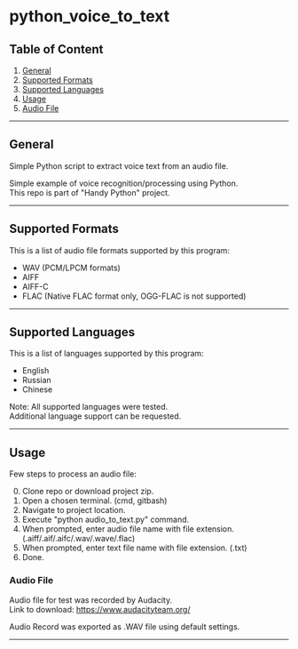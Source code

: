# python_voice_to_text

## Table of Content
1. [ General ](#general) <br />
2. [ Supported Formats ](#supported_formats) <br />
3. [ Supported Languages ](#supported_languages) <br />
4. [ Usage ](#usage) <br />
5. [ Audio File ](#audio) <br />

---
<a name="general"></a>
## General
Simple Python script to extract voice text from an audio file. <br />

Simple example of voice recognition/processing using Python. <br />
This repo is part of "Handy Python" project. <br />

---
<a name="supported_formats"></a>
## Supported Formats
This is a list of audio file formats supported by this program: <br />
- WAV (PCM/LPCM formats) <br />
- AIFF <br />
- AIFF-C <br />
- FLAC (Native FLAC format only, OGG-FLAC is not supported) <br />

---
<a name="supported_languages"></a>
## Supported Languages
This is a list of languages supported by this program: <br />
- English <br />
- Russian <br />
- Chinese <br />

Note: All supported languages were tested. <br />
Additional language support can be requested. <br />

---
<a name="usage"></a>
## Usage
Few steps to process an audio file:<br />

0. Clone repo or download project zip. <br />
1. Open a chosen terminal. (cmd, gitbash) <br />
2. Navigate to project location. <br />
3. Execute "python audio_to_text.py" command. <br />
4. When prompted, enter audio file name with file extension. (.aiff/.aif/.aifc/.wav/.wave/.flac) <br />
5. When prompted, enter text file name with file extension. (.txt) <br />
6. Done. <br />

<a name="audio"></a>
### Audio File 
Audio file for test was recorded by Audacity. <br />
Link to download: https://www.audacityteam.org/ <br />

Audio Record was exported as .WAV file using default settings. <br />

---